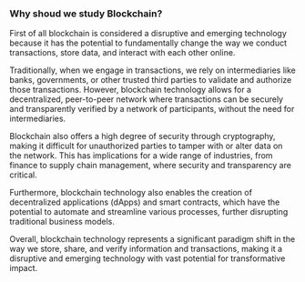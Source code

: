 ### Why shoud we study Blockchain?

First of all blockchain is considered a disruptive and emerging technology because it has the potential to fundamentally change the way we conduct transactions, store data, and interact with each other online.

Traditionally, when we engage in transactions, we rely on intermediaries like banks, governments, or other trusted third parties to validate and authorize those transactions. However, blockchain technology allows for a decentralized, peer-to-peer network where transactions can be securely and transparently verified by a network of participants, without the need for intermediaries.

Blockchain also offers a high degree of security through cryptography, making it difficult for unauthorized parties to tamper with or alter data on the network. This has implications for a wide range of industries, from finance to supply chain management, where security and transparency are critical.

Furthermore, blockchain technology also enables the creation of decentralized applications (dApps) and smart contracts, which have the potential to automate and streamline various processes, further disrupting traditional business models.

Overall, blockchain technology represents a significant paradigm shift in the way we store, share, and verify information and transactions, making it a disruptive and emerging technology with vast potential for transformative impact.
